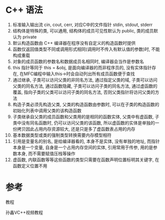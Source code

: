 # C++ 语法

1. 标准输入输出流 cin, cout, cerr, 对应C中的文件指针 stdin, stdout, stderr
2. 结构体是特殊的类, 可以通用, 结构体的成员可见性默认为 public, 类的成员默认为 private
3. 默认构造函数由 C++ 编译器在程序没有自定义的构造函数时提供
4. 函数仅返回值类型不同或调用形式相同(调用时不传入有默认值的参数)时, 不能构成重载
5. 对象的成员函数的参数名和数据成员名相同时, 编译器会当作是参数名
6. this 指针等同于 this = &obj, 是面向编译器的而非程序员的, 没有实体指针存在, 在MFC编程中输入this->时会自动列出所有成员函数便于查找
7. 通过继承, 子类可以访问父类的非同名方法, 通过指定父类的域, 子类可以访问父类的同名方法, 通过函数隐藏, 子类可以访问子类的同名方法, 通过虚函数的覆盖, 指向子类的父类可以访问子类的同名方法, 否则父类指针将访问父类的方法
8. 构造子类必须先构造父类, 父类的构造函数由参数时, 可以在子类的构造函数的初始化列表中调用父类的该构造函数
9. 子类继承自父类的成员函数和父类用的是相同的函数实体, 父类中有虚函数, 子类中没有同名函数时, 仍可以访问父类的该函数, 所以虚函数的实体是单独的一份拷贝因此占用内存资源较大, 还是只是多了虚函数表占用的内存
0. 基本数据类型或类的强制类型转换需要内存模型相符
1. 引用是变量名的别名, 是给编译器看的, 本身不是实体, 没有单独的地址, 而指针本身是一个变量, 自身是一个占用内存空间的实体, 引用常用于传参, 用的是参数本身, 而不需要赋值压栈等操作
2. 虚函数, 内联函数等等这些函数的类型只需要在函数声明位置标明其关键字, 在函数定义位置不用

# 参考

教程

孙鑫VC++视频教程
